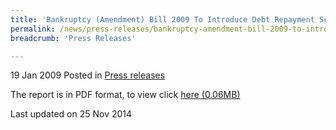 ```yaml
---
title: 'Bankruptcy (Amendment) Bill 2009 To Introduce Debt Repayment Scheme'
permalink: /news/press-releases/bankruptcy-amendment-bill-2009-to-introduce-debt-repayment-scheme/
breadcrumb: 'Press Releases'

---
```



19 Jan 2009 Posted in [Press releases](/news/press-releases)

The report is in PDF format, to view click  [here (0.06MB)](/files/news/press-releases/2009/01/linkclickf6bb.pdf)



<p class="right-side-updated">Last updated on 25 Nov 2014</p>
